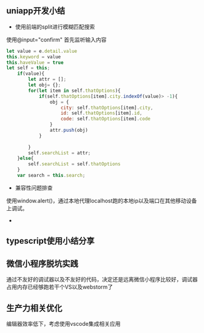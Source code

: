 ## uniapp开发小结

* 使用前端的split进行模糊匹配搜索

使用@input="confirm" 首先监听输入内容
```js
let value = e.detail.value
this.keyword = value
this.haveValue = true
let self = this;
	if(value){
		let attr = [];
		let obj= {};
		for(let item in self.thatOptions){
			if(self.thatOptions[item].city.indexOf(value)> -1){
				obj = {
					city: self.thatOptions[item].city,
					id: self.thatOptions[item].id,
					code: self.thatOptions[item].code
				}
				attr.push(obj)
			}
			
		}
		self.searchList = attr;
	}else{
		self.searchList = self.thatOptions
	}
	var search = this.search;
```

* 兼容性问题排查

使用window.alert()，通过本地代理localhost跑的本地ip以及端口在其他移动设备上调试。

* 

## typescript使用小结分享

## 微信小程序脱坑实践

通过不友好的调试器以及不友好的代码，决定还是远离微信小程序比较好，调试器占用内存已经够跑若干个VS以及webstorm了

## 生产力相关优化

编辑器效率低下，考虑使用vscode集成相关应用
